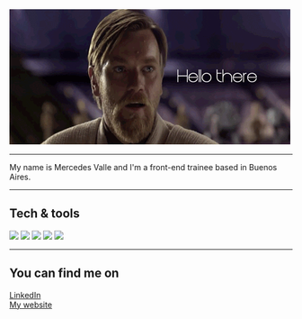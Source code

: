 <img src="https://raw.githubusercontent.com/MechiValle/MechiValle/master/helloThere.gif" width="500px">

<hr>

My name is Mercedes Valle and I'm a front-end trainee based in Buenos Aires.

<hr>

<h2>Tech & tools</h2>

![](https://img.shields.io/badge/Code-JavaScript-informational?style=flat&logo=javascript&logoColor=white&color=F07167)
![](https://img.shields.io/badge/Code-HTML5-informational?style=flat&logo=html5&logoColor=white&color=F07167)
![](https://img.shields.io/badge/Style-CSS3-informational?style=flat&logo=css3&logoColor=white&color=FED9B7)
![](https://img.shields.io/badge/Editor-Visual_Studio_Code-informational?style=flat&logo=visual-studio-code&logoColor=white&color=00AFB9)
![](https://img.shields.io/badge/Cloud-Heroku-informational?style=flat&logo=heroku&logoColor=white&color=0081A7)

<hr>
<h2>You can find me on</h2>
<a href="https://www.linkedin.com/in/mechivalle/" target=_blank>LinkedIn</a> <br>
<a href="www.mechi-valle.com" target=_blank>My website</a>
